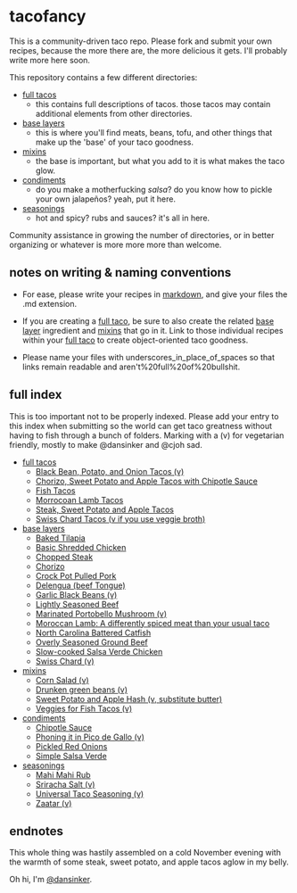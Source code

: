 tacofancy
=========

This is a community-driven taco repo. Please fork and submit your own recipes, because the more there are, the more delicious it gets. I'll probably write more here soon.

This repository contains a few different directories:

* [full tacos](/full_tacos)
    * this contains full descriptions of tacos. those tacos may contain additional elements from other directories.
* [base layers](/base_layers)
    * this is where you'll find meats, beans, tofu, and other things that make up the 'base' of your taco goodness.
* [mixins](/mixins)
    * the base is important, but what you add to it is what makes the taco glow.
* [condiments](/condiments)
    * do you make a motherfucking *salsa*? do you know how to pickle your own jalapeños? yeah, put it here.
* [seasonings](/seasonings)
    * hot and spicy? rubs and sauces? it's all in here.
    
Community assistance in growing the number of directories, or in better organizing or whatever is more more more than welcome.

notes on writing & naming conventions
-------------------------------------

* For ease, please write your recipes in [markdown](http://daringfireball.net/projects/markdown/), and give your files the .md extension.

* If you are creating a [full taco](/full_tacos), be sure to also create the related [base layer](/base_layers) ingredient and [mixins](/mixins) that go in it. Link to those individual recipes within your [full taco](/full_tacos) to create object-oriented taco goodness.

* Please name your files with underscores_in_place_of_spaces so that links remain readable and aren't%20full%20of%20bullshit. 
  

full index
----------

This is too important not to be properly indexed. Please add your entry to this index when submitting so the world can get taco greatness without having to fish through a bunch of folders. Marking with a (v) for vegetarian friendly, mostly to make @dansinker and @cjoh sad.

* [full tacos](/full_tacos)
    * [Black Bean, Potato, and Onion Tacos (v)](/full_tacos/black_bean_potato_onion_tacos.md)
    * [Chorizo, Sweet Potato and Apple Tacos with Chipotle Sauce](/full_tacos/chorizo_sweet_potato_and_apple_tacos.md)
    * [Fish Tacos](/full_tacos/fish_tacos.md)
    * [Morrocoan Lamb Tacos](/full_tacos/morrocoan_lamb_taco.md)
    * [Steak, Sweet Potato and Apple Tacos](/full_tacos/teak_sweet_potato_and_apple_tacos.md)
    * [Swiss Chard Tacos (v if you use veggie broth)](/full_tacos/swiss_chard_tacos.md)
* [base layers](/base_layers)
	* [Baked Tilapia](base_layers/baked_tilapia.md)
	* [Basic Shredded Chicken](base_layers/basic_shredded_chicken.md)
	* [Chopped Steak](base_layers/chopped_steak.md)
	* [Chorizo](base_layers/chorizo.md)
	* [Crock Pot Pulled Pork](base_layers/crock_pot_pulled_pork.md)
	* [Delengua (beef Tongue)](base_layers/tacosdelengua.md)
	* [Garlic Black Beans (v)](base_layers/garlic_black_beans.md)
	* [Lightly Seasoned Beef](base_layers/aredridel_lightly_seasoned_beef.md)
	* [Marinated Portobello Mushroom (v)](master/base_layers/marinated_portobello.md)
	* [Moroccan Lamb: A differently spiced meat than your usual taco](base_layers/morrocoan_lamb.md)
	* [North Carolina Battered Catfish](base_layers/battered_catfish.md)
	* [Overly Seasoned Ground Beef](base_layers/overlyseasonedgroundbeef.md)
	* [Slow-cooked Salsa Verde Chicken](base_layers/slow_cooked_salsa_verde_chicken.md)
    * [Swiss Chard (v)](base_layers/swiss_chard.md)
* [mixins](/mixins)
    * [Corn Salad (v)](mixins/Corn_Salad.md)
    * [Drunken green beans (v)](mixins/drunken_greenbeans.md)
    * [Sweet Potato and Apple Hash (v, substitute butter)](mixins/sweet_potato_and_apple_hash.md)
    * [Veggies for Fish Tacos (v)](mixins/veg_for_fish_tacos.md)
* [condiments](/condiments)
	* [Chipotle Sauce](condiments/chipotle_sauce.md)
    * [Phoning it in Pico de Gallo (v)](condiments/Pico_de_gallo.md)
    * [Pickled Red Onions](condiments/pickled_red_onions.md)
    * [Simple Salsa Verde](condiments/simple_salsa_verde.md)
* [seasonings](/seasonings)
    * [Mahi Mahi Rub](seasonings/mahimahirub.md)
    * [Sriracha Salt (v)](seasonings/sriracha_salt.md)
    * [Universal Taco Seasoning (v)](seasonings/universal_taco_seasoning.md)
    * [Zaatar (v)](seasonings/zaatar.md)

endnotes
--------

This whole thing was hastily assembled on a cold November evening with the warmth of some steak, sweet potato, and apple tacos aglow in my belly.

Oh hi, I'm [@dansinker](https://www.twitter.com/dansinker).